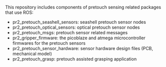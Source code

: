 This repository includes components of pretouch sensing related packages that use ROS:

* pr2_pretouch_seashell_sensors: seashell pretouch sensor nodes
* pr2_pretouch_optical_sensors:	optical pretouch sensor nodes
* pr2_pretouch_msgs: pretouch sensor related messages
* pr2_gripper_firmware: the picoblaze and atmega microcontroller firmwares for the pretouch sensors
* pr2_pretouch_sensor_hardware: sensor hardware design files (PCB, mechanical model)
* pr2_pretouch_grasp: pretouch assisted grasping application
